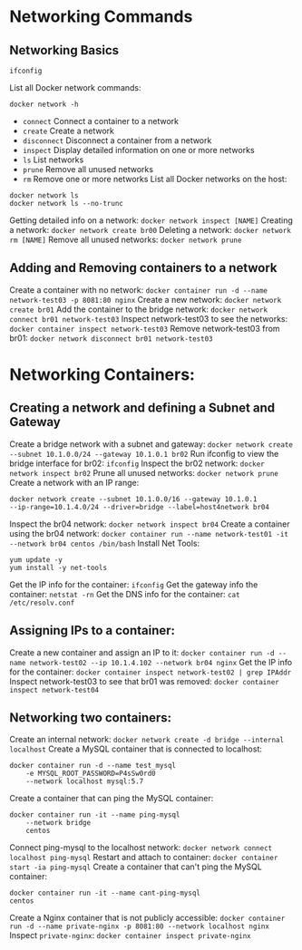 # Networking Commands


## Networking Basics

`ifconfig`

List all Docker network commands:

```docker network -h```
* `connect` Connect a container to a network 
* `create` Create a network 
* `disconnect` Disconnect a container from a network 
* `inspect` Display detailed information on one or more networks 
* `ls` List networks 
* `prune` Remove all unused networks 
* `rm` Remove one or more networks
List all Docker networks on the host:
```
docker network ls
docker network ls --no-trunc
```
Getting detailed info on a network:
```docker network inspect [NAME]```
Creating a network:
```docker network create br00```
Deleting a network:
```docker network rm [NAME]```
Remove all unused networks:
```docker network prune```
## Adding and Removing containers to a network
Create a container with no network:
```docker container run -d --name network-test03 -p 8081:80 nginx```
Create a new network:
```docker network create br01```
Add the container to the bridge network:
```docker network connect br01 network-test03```
Inspect network-test03 to see the networks:
```docker container inspect network-test03```
Remove network-test03 from br01:
```docker network disconnect br01 network-test03```
# Networking Containers:
## Creating a network and defining a Subnet and Gateway
Create a bridge network with a subnet and gateway:
```docker network create --subnet 10.1.0.0/24 --gateway 10.1.0.1 br02```
Run ifconfig to view the bridge interface for br02:
```ifconfig```
Inspect the br02 network:
```docker network inspect br02```
Prune all unused networks:
```docker network prune```
Create a network with an IP range:
```
docker network create --subnet 10.1.0.0/16 --gateway 10.1.0.1
--ip-range=10.1.4.0/24 --driver=bridge --label=host4network br04
```
Inspect the br04 network:
```docker network inspect br04```
Create a container using the br04 network:
```docker container run --name network-test01 -it --network br04 centos /bin/bash```
Install Net Tools:
```
yum update -y
yum install -y net-tools
```
Get the IP info for the container:
`ifconfig`
Get the gateway info the container:
```netstat -rn```
Get the DNS info for the container:
```cat /etc/resolv.conf```
## Assigning IPs to a container:
Create a new container and assign an IP to it:
```docker container run -d --name network-test02 --ip 10.1.4.102 --network br04 nginx```
Get the IP info for the container:
```docker container inspect network-test02 | grep IPAddr```
Inspect network-test03 to see that br01 was removed:
```docker container inspect network-test04```
## Networking two containers:
Create an internal network:
```docker network create -d bridge --internal localhost```
Create a MySQL container that is connected to localhost:
```
docker container run -d --name test_mysql 
    -e MYSQL_ROOT_PASSWORD=P4sSw0rd0 
    --network localhost mysql:5.7
```
Create a container that can ping the MySQL container:
```
docker container run -it --name ping-mysql
    --network bridge 
    centos
```
Connect ping-mysql to the localhost network:
```docker network connect localhost ping-mysql```
Restart and attach to container:
```docker container start -ia ping-mysql```
Create a container that can't ping the MySQL container:
```
docker container run -it --name cant-ping-mysql
centos
```
Create a Nginx container that is not publicly accessible:
```docker container run -d --name private-nginx -p 8081:80 --network localhost nginx```
Inspect `private-nginx`:
```docker container inspect private-nginx```
